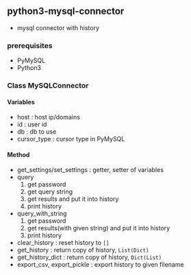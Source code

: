 ## python3-mysql-connector
- mysql connector with history

### prerequisites
- PyMySQL
- Python3

### Class MySQLConnector

#### Variables
- host : host ip/domains
- id : user id
- db : db to use
- cursor_type : cursor type in PyMySQL

#### Method
- get_settings/set_settings : getter, setter of variables
- query
  1. get password
  2. get query string
  3. get results and put it into history
  4. print history
- query_with_string
  1. get password
  2. get results(with given string) and put it into history
  3. print history
- clear_history : reset history to `[]`
- get_history : return copy of history, `List(Dict)`
- get_history_dict : return copy of history, `Dict(List)`
- export_csv, export_pickle : export history to given filename
